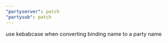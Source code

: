```yaml
---
"partyserver": patch
"partysub": patch
---
```


use kebabcase when converting binding name to a party name
